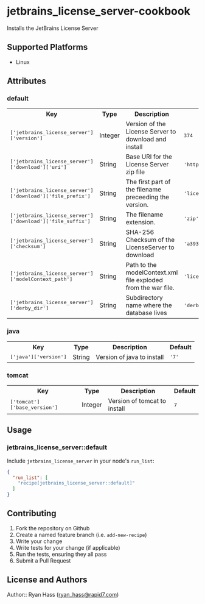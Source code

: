 # jetbrains_license_server-cookbook

Installs the JetBrains License Server

## Supported Platforms

 - Linux

## Attributes

### default
<table>
  <tr>
    <th>Key</th>
    <th>Type</th>
    <th>Description</th>
    <th>Default</th>
  </tr>
  <tr>
    <td><tt>['jetbrains_license_server']['version']</tt></td>
    <td>Integer</td>
    <td>Version of the License Server to download and install</td>
    <td><tt>374</tt></td>
  </tr>
  <tr>
    <td><tt>['jetbrains_license_server']['download']['uri']</tt></td>
    <td>String</td>
    <td>Base URI for the License Server zip file</td>
    <td><tt>'http://download-cf.jetbrains.com/lcsrv/'</tt></td>
  </tr>
  <tr>
    <td><tt>['jetbrains_license_server']['download']['file_prefix']</tt></td>
    <td>String</td>
    <td>The first part of the filename preceeding the version.</td>
    <td><tt>'licenseServer-war'</tt></td>
  </tr>
  <tr>
    <td><tt>['jetbrains_license_server']['download']['file_suffix']</tt></td>
    <td>String</td>
    <td>The filename extension.</td>
    <td><tt>'zip'</tt></td>
  </tr>
  <tr>
    <td><tt>['jetbrains_license_server']['checksum']</tt></td>
    <td>String</td>
    <td>SHA-256 Checksum of the LicenseServer to download</td>
    <td><tt>'a3935a2fdd644d780b30f05855c9d1b0b0582be1ad92919df40a0c3fd7ff33a1'</tt></td>
  </tr>
  <tr>
    <td><tt>['jetbrains_license_server']['modelContext_path']</tt></td>
    <td>String</td>
    <td>Path to the modelContext.xml file exploded from the war file.</td>
    <td><tt>'licenseServer/WEB-INF/classes/META-INF/modelContext.xml'</tt></td>
  </tr>
  <tr>
    <td><tt>['jetbrains_license_server']['derby_dir']</tt></td>
    <td>String</td>
    <td>Subdirectory name where the database lives</td>
    <td><tt>'derby'</tt></td>
  </tr>
</table>

### java
<table>
  <tr>
    <th>Key</th>
    <th>Type</th>
    <th>Description</th>
    <th>Default</th>
  </tr>
  <tr>
    <td><tt>['java']['version']</tt></td>
    <td>String</td>
    <td>Version of java to install</td>
    <td><tt>'7'</tt></td>
  </tr>
</table>

### tomcat
<table>
  <tr>
    <th>Key</th>
    <th>Type</th>
    <th>Description</th>
    <th>Default</th>
  </tr>
  <tr>
    <td><tt>['tomcat']['base_version']</tt></td>
    <td>Integer</td>
    <td>Version of tomcat to install</td>
    <td><tt>7</tt></td>
  </tr>
</table>

## Usage

### jetbrains_license_server::default

Include `jetbrains_license_server` in your node's `run_list`:

```json
{
  "run_list": [
    "recipe[jetbrains_license_server::default]"
  ]
}
```

## Contributing

1. Fork the repository on Github
2. Create a named feature branch (i.e. `add-new-recipe`)
3. Write your change
4. Write tests for your change (if applicable)
5. Run the tests, ensuring they all pass
6. Submit a Pull Request

## License and Authors

Author:: Ryan Hass (<ryan_hass@rapid7.com>)
